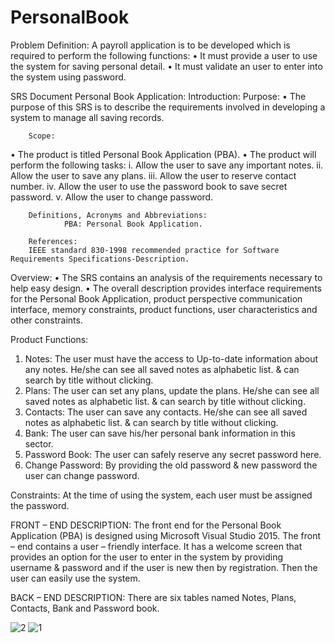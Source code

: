 # PersonalBook



Problem Definition:
A payroll application is to be developed which is required to perform the following functions:
•	It must provide a user to use the system for saving personal detail.
•	It must validate an user to enter into the system using password.

SRS Document Personal Book Application:
   Introduction:
       Purpose:
•	The purpose of this SRS is to describe the requirements involved in developing a system to manage all saving records.
        
        Scope:
•	The product is titled Personal Book Application (PBA).
•	The product will perform the following tasks:
i.	Allow the user to save any important notes.
ii.	Allow the user to save any plans.
iii.	Allow the user to reserve contact number.
iv.	Allow the user to use the password book to save secret password.
v.	Allow the user to change password.
        
        Definitions, Acronyms and Abbreviations:
                PBA: Personal Book Application.

        References:
        IEEE standard 830-1998 recommended practice for Software Requirements Specifications-Description.        
Overview:
•	The SRS contains an analysis of the requirements necessary to help easy design.
•	The overall description provides interface requirements for the Personal Book Application, product perspective communication interface, memory constraints, product functions, user characteristics and other constraints.

Product Functions:
1.	Notes: The user must have the access to Up-to-date information about any notes. He/she can see all saved notes as alphabetic list. & can search by title without clicking.
2.	Plans: The user can set any plans, update the plans. He/she can see all saved notes as alphabetic list. & can search by title without clicking.
3.	Contacts: The user can save any contacts. He/she can see all saved notes as alphabetic list. & can search by title without clicking.
4.	Bank: The user can save his/her personal bank information in this sector.
5.	Password Book: The user can safely reserve any secret password here.
6.	Change Password: By providing the old password & new password the user can change password.

Constraints:
      At the time of using the system, each user must be assigned the password.

FRONT – END DESCRIPTION:
            The front end for the Personal Book Application (PBA) is designed using Microsoft Visual Studio 2015. The front – end contains a user – friendly interface. It has a welcome screen that provides an option for the user to enter in the system by providing username & password and if the user is new then by registration. Then the user can easily use the system.

BACK – END DESCRIPTION: 
         There are six tables named Notes, Plans, Contacts, Bank and Password book.
         
![2](https://user-images.githubusercontent.com/59042800/76698977-b390d480-66d2-11ea-92cd-7f5a32fb2f0f.jpg)
![1](https://user-images.githubusercontent.com/59042800/76698979-b7bcf200-66d2-11ea-9f54-c8df144e3f5c.jpg)


